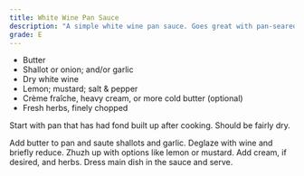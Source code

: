```yaml
---
title: White Wine Pan Sauce
description: "A simple white wine pan sauce. Goes great with pan-seared chicken."
grade: E
---
```

- Butter
- Shallot or onion; and/or garlic
- Dry white wine
- Lemon; mustard; salt & pepper 
- Crème fraîche, heavy cream, or more cold butter (optional)
- Fresh herbs, finely chopped

Start with pan that has had fond built up after cooking. Should be fairly dry. 

Add butter to pan and saute shallots and garlic. Deglaze with wine and briefly reduce. Zhuzh up with options like lemon or mustard. Add cream, if desired, and herbs. Dress main dish in the sauce and serve.